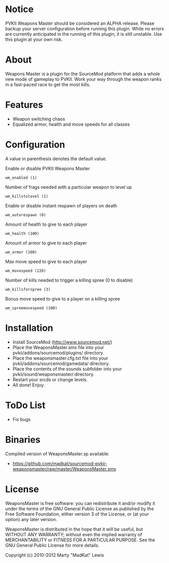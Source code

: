 # Notice

PVKII Weapons Master should be considered an ALPHA release. Please backup
your server configuration before running this plugin. While no errors are currently
anticipated in the running of this plugin, it is still unstable. Use this plugin
at your own risk.

# About

Weapons Master is a plugin for the SourceMod platform that adds a
whole new mode of gameplay to PVKII. Work your way through the weapon
ranks in a fast-paced race to get the most kills.

# Features

 * Weapon switching chaos
 * Equalized armor, health and move speeds for all classes

# Configuration

A value in parenthesis denotes the default value.

Enable or disable PVKII Weapons Master

    wm_enabled (1)

Number of frags needed with a particular weapon to level up

    wm_killstolevel (1)

Enable or disable instant respawn of players on death

    wm_autorespawn (0)

Amount of health to give to each player

    wm_health (100)

Amount of armor to give to each player

    wm_armor (100)

Max move speed to give to each player

    wm_movespeed (220)
    
Number of kills needed to trigger a killing spree (0 to disable)

    wm_killsforspree (3)
    
Bonus move speed to give to a player on a killing spree

    wm_spreemovespeed (100)

# Installation

 * Install SourceMod (http://www.sourcemod.net/)
 * Place the WeaponsMaster.smx file into your pvkii/addons/sourcemod/plugins/ directory.
 * Place the weaponsmaster.cfg.txt file into your pvkii/addons/sourcemod/gamedata/ directory.
 * Place the contents of the sounds subfolder into your pvkii/sound/weaponsmaster/ directory.
 * Restart your srcds or change levels.
 * All done! Enjoy.

# ToDo List

 * Fix bugs

# Binaries

Compiled version of WeaponsMaster.sp available:

 * https://github.com/madkat/sourcemod-pvkii-weaponsmaster/raw/master/WeaponsMaster.smx

# License

WeaponsMaster is free software: you can redistribute it and/or modify
it under the terms of the GNU General Public License as published by
the Free Software Foundation, either version 3 of the License, or
(at your option) any later version.

WeaponsMaster is distributed in the hope that it will be useful,
but WITHOUT ANY WARRANTY; without even the implied warranty of
MERCHANTABILITY or FITNESS FOR A PARTICULAR PURPOSE.  See the
GNU General Public License for more details.

Copyright (c) 2010-2012 Marty "MadKat" Lewis